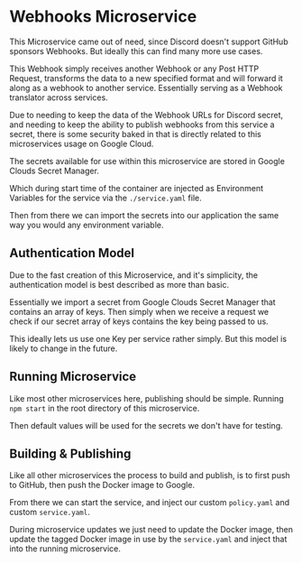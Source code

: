 # Webhooks Microservice

This Microservice came out of need, since Discord doesn't support GitHub sponsors Webhooks. But ideally this can find many more use cases.

This Webhook simply receives another Webhook or any Post HTTP Request, transforms the data to a new specified format and will forward it along as a webhook to another service. Essentially serving as a Webhook translator across services.

Due to needing to keep the data of the Webhook URLs for Discord secret, and needing to keep the ability to publish webhooks from this service a secret, there is some security baked in that is directly related to this microservices usage on Google Cloud.

The secrets available for use within this microservice are stored in Google Clouds Secret Manager.

Which during start time of the container are injected as Environment Variables for the service via the `./service.yaml` file.

Then from there we can import the secrets into our application the same way you would any environment variable.

## Authentication Model

Due to the fast creation of this Microservice, and it's simplicity, the authentication model is best described as more than basic.

Essentially we import a secret from Google Clouds Secret Manager that contains an array of keys. Then simply when we receive a request we check if our secret array of keys contains the key being passed to us.

This ideally lets us use one Key per service rather simply. But this model is likely to change in the future.

## Running Microservice

Like most other microservices here, publishing should be simple. Running `npm start` in the root directory of this microservice.

Then default values will be used for the secrets we don't have for testing.

## Building & Publishing

Like all other microservices the process to build and publish, is to first push to GitHub, then push the Docker image to Google.

From there we can start the service, and inject our custom `policy.yaml` and custom `service.yaml`.

During microservice updates we just need to update the Docker image, then update the tagged Docker image in use by the `service.yaml` and inject that into the running microservice.

